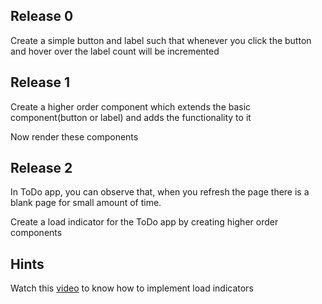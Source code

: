 ## Release 0

Create a simple button and label such that whenever you click the button and hover over the label count will be incremented

## Release 1

Create a higher order component which extends the basic component(button or label) and adds the functionality to it

Now render these components

## Release 2

In ToDo app, you can observe that, when you refresh the page there is a blank page for small amount of time.

Create a load indicator for the ToDo app by creating higher order components 

## Hints

Watch this [video](https://www.youtube.com/watch?v=LTunyI2Oyzw&t=377s) to know how to implement load indicators
